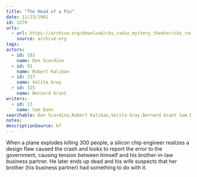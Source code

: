 ```yaml
---
title: "The Head of a Pin"
date: 12/23/1981
id: 1270
urls: 
  - url: https://archive.org/download/cbs_radio_mystery_theater/cbs_radio_mystery_theater-1251-1300.zip/cbs_radio_mystery_theater-1251-1300%2Fcbsrmt_1270_the_head_of_a_pin.mp3
    source: archive-org
tags: 
actors:  
  - id: 102
    name: Don Scardino  
  - id: 91
    name: Robert Kaliban  
  - id: 317
    name: Velita Gray  
  - id: 325
    name: Bernard Grant
writers:  
  - id: 13
    name: Sam Dann
searchable: Don Scardino,Robert Kaliban,Velita Gray,Bernard Grant Sam Dann
notes: 
descriptionSource: kf
---
```

When a plane explodes killing 300 people, a silicon chip engineer realizes a design flaw caused the crash and looks to report the error to the government, causing tension between himself and his brother-in-law business partner. He later ends up dead and his wife suspects that her brother (his business partner) had something to do with it.